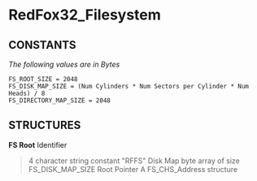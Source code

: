 # RedFox32\_Filesystem

## CONSTANTS

_The following values are in Bytes_
```
FS_ROOT_SIZE = 2048
FS_DISK_MAP_SIZE = (Num Cylinders * Num Sectors per Cylinder * Num Heads) / 8
FS_DIRECTORY_MAP_SIZE = 2048
```

## STRUCTURES
**FS Root**
Identifier
> 4 character string constant "RFFS"
Disk Map
> byte array of size FS\_DISK\_MAP\_SIZE
Root Pointer
> A FS\_CHS\_Address structure


